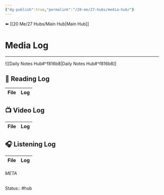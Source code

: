 ```yaml
---
{"dg-publish":true,"permalink":"/20-me/27-hubs/media-hub/"}
---
```


⬅️ [[20 Me/27 Hubs/Main Hub\|Main Hub]]

# Media Log
---
![[Daily Notes Hub#^f816b8\|Daily Notes Hub#^f816b8]]

## 📖 Reading Log
| File | Log |
| ---- | --- |


## 📺 Video Log
| File | Log |
| ---- | --- |


## 🎧 Listening Log
| File | Log |
| ---- | --- |





###### META
Status:: #hub
